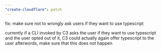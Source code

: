 ```yaml
---
"create-cloudflare": patch
---
```


fix: make sure not to wrongly ask users if they want to use typescript

currently if a CLI invoked by C3 asks the user if they want to use
typescript and the user opted out of it, C3 could actually again offer
typescript to the user afterwords, make sure that this does not happen
